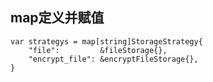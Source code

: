 
## map定义并赋值
```
var strategys = map[string]StorageStrategy{
	"file":         &fileStorage{},
	"encrypt_file": &encryptFileStorage{},
}
```
